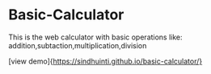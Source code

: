 # Basic-Calculator
This is the web calculator with basic operations like:
addition,subtaction,multiplication,division

[view demo]{https://sindhuinti.github.io/basic-calculator/}
